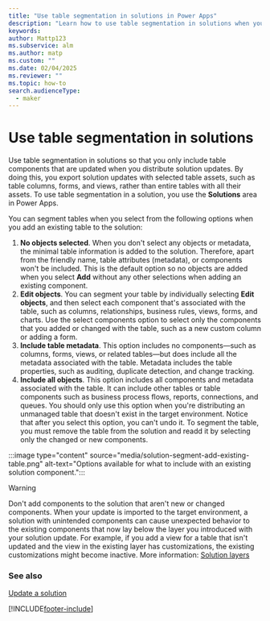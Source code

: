 ```yaml
---
title: "Use table segmentation in solutions in Power Apps"
description: "Learn how to use table segmentation in solutions when you distribute solution updates so that only updated entity components are included."
keywords: 
author: Mattp123
ms.subservice: alm
ms.author: matp
ms.custom: ""
ms.date: 02/04/2025
ms.reviewer: ""
ms.topic: how-to
search.audienceType: 
  - maker
---
```

# Use table segmentation in solutions

Use table segmentation in solutions so that you only include table components that are
updated when you distribute solution updates. By doing this, you
export solution updates with selected table assets, such as table columns,
forms, and views, rather than entire tables with all their assets. To use table segmentation in a solution, you use the **Solutions** area in Power Apps.

You can segment tables when you select from the following options when
you add an existing table to the solution:

1. **No objects selected**. When you don't select any objects or metadata, the minimal table information is added to the solution. Therefore, apart from the friendly name, table attributes (metadata), or components won't be included. This is the default option so no objects are added when you select **Add** without any other selections when adding an existing component.
2. **Edit objects**. You can segment your table by individually selecting **Edit objects**, and then select each component that's associated with the table, such as columns, relationships, business rules, views, forms, and charts. Use the select components option to select only the components that you added or changed with the table, such as a new custom column or adding a form.
3. **Include table metadata**. This option includes no components&mdash;such as columns, forms, views, or related tables&mdash;but does include all the metadata associated with the table. Metadata includes the table properties, such as auditing, duplicate detection, and change tracking.
4. **Include all objects**. This option includes all components and metadata associated with the table. It can include other tables or table components such as business process flows, reports, connections, and queues. You should only use this option when you're distributing an unmanaged table that doesn't exist in the target environment. Notice that after you select this option, you can't undo it. To segment the table, you must remove the table from the solution and readd it by selecting only the changed or new components.

:::image type="content" source="media/solution-segment-add-existing-table.png" alt-text="Options available for what to include with an existing solution component.":::

> [!WARNING]
> Don't add components to the solution that aren't new or changed components. When your update is imported to the target environment, a solution with unintended components can cause unexpected behavior to the existing components that now lay below the layer you introduced with your solution update. For example, if you add a view for a table that isn't updated and the view in the existing layer has customizations, the existing customizations might become inactive. More information: [Solution layers](solution-layers-alm.md)
>

### See also

[Update a solution](update-solutions-alm.md)


[!INCLUDE[footer-include](../includes/footer-banner.md)]
